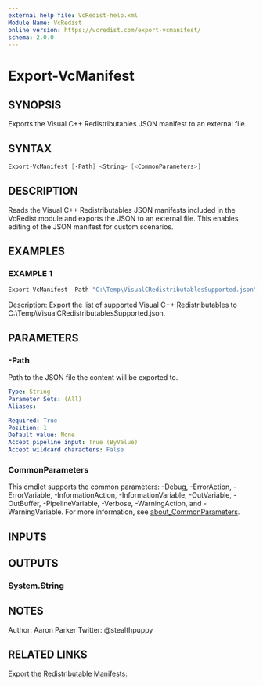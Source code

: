 ```yaml
---
external help file: VcRedist-help.xml
Module Name: VcRedist
online version: https://vcredist.com/export-vcmanifest/
schema: 2.0.0
---
```


# Export-VcManifest

## SYNOPSIS

Exports the Visual C++ Redistributables JSON manifest to an external file.

## SYNTAX

```powershell
Export-VcManifest [-Path] <String> [<CommonParameters>]
```

## DESCRIPTION

Reads the Visual C++ Redistributables JSON manifests included in the VcRedist module and exports the JSON to an external file.
This enables editing of the JSON manifest for custom scenarios.

## EXAMPLES

### EXAMPLE 1

```powershell
Export-VcManifest -Path "C:\Temp\VisualCRedistributablesSupported.json"
```

Description:
Export the list of supported Visual C++ Redistributables to C:\Temp\VisualCRedistributablesSupported.json.

## PARAMETERS

### -Path

Path to the JSON file the content will be exported to.

```yaml
Type: String
Parameter Sets: (All)
Aliases:

Required: True
Position: 1
Default value: None
Accept pipeline input: True (ByValue)
Accept wildcard characters: False
```

### CommonParameters

This cmdlet supports the common parameters: -Debug, -ErrorAction, -ErrorVariable, -InformationAction, -InformationVariable, -OutVariable, -OutBuffer, -PipelineVariable, -Verbose, -WarningAction, and -WarningVariable. For more information, see [about_CommonParameters](http://go.microsoft.com/fwlink/?LinkID=113216).

## INPUTS

## OUTPUTS

### System.String

## NOTES

Author: Aaron Parker
Twitter: @stealthpuppy

## RELATED LINKS

[Export the Redistributable Manifests:](https://vcredist.com/export-vcmanifest/)
